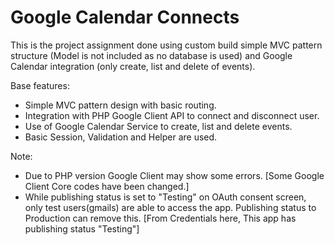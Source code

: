 
# Google Calendar Connects
This is the project assignment done using custom build simple MVC pattern structure (Model is not included as no database is used) and Google Calendar integration (only create, list and delete of events).

Base features:

* Simple MVC pattern design with basic routing.
* Integration with PHP Google Client API to connect and disconnect user.
* Use of Google Calendar Service to create, list and delete events.
* Basic Session, Validation and Helper are used.

Note:

* Due to PHP version Google Client may show some errors. [Some Google Client Core codes have been changed.]
* While publishing status is set to "Testing" on OAuth consent screen, only test users(gmails) are able to access the app. Publishing status to Production can remove this. [From Credentials here, This app has publishing status "Testing"]

